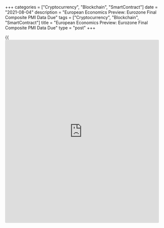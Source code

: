 +++
categories = ["Cryptocurrency", "Blockchain", "SmartContract"]
date = "2021-08-04"
description = "European Economics Preview: Eurozone Final Composite PMI Data Due"
tags = ["Cryptocurrency", "Blockchain", "SmartContract"]
title = "European Economics Preview: Eurozone Final Composite PMI Data Due"
type = "post"
+++

{{<iframe id="large-banner" src="https://www.bounty.group/#slide=3.0" width="100%" height="600" scrolling="no" style="border: 0px solid rgb(216, 221, 230); border-radius: 3px;">}}

The final composite Purchasing Managers' survey results from euro area
and the UK are due on Wednesday, headlining a busy day for the European
economic [news](https://www.letsplayfx.com/blog/forex-news-website/).

At 3.00 am ET, retail sales from Hungary and foreign trade data from
Austria are due.  
  
At 3.15 am ET, IHS Markit is slated to release Spain's services PMI
data. Economists forecast the index to rise to 63.0 in July from 62.5 in
June.

At 3.45 am ET, Italy's services PMI data is due. The services index is
expected to climb to 58.3 in July from 56.7 in the previous month.

Thereafter, final PMI survey results are due from France and Germany at
3.50 am and 3.55 am ET, respectively.

At 4.00 am ET, IHS Markit is set to issue euro area final composite PMI
survey data. The final composite index is seen at 60.6 in July,
unchanged from the flash estimate, and up from 59.5 in June.

Half an hour later, UK final Markit/CIPS composite PMI survey results
are due. The composite output index is expected to match the flash
estimate of 57.7.

At 5.00 am ET, Eurostat is scheduled to issue euro area retail sales for
June. Economists expect sales to grow 1.7 percent on month, slower than
the 4.6 percent increase seen in the prior month.

For comments and feedback [contact](https://www.playgroundfx.com/contact/): editorial@rtt[news](https://www.letsplayfx.com/blog/forex-news-website/).com

[Economic News][1]

 **What parts of the world are seeing the best (and worst) economic
performances lately? Click[here][2] to check out our [Econ Scorecard][2]
and find out! See up-to-the-moment [ranking](https://www.playgroundfx.com/blog/crypto-exchange-ranking/)s for the best and worst
performers in [GDP][3], [unemployment rate][4], [inflation][2] and much
more.**

   1. www.rtt[news](https://www.letsplayfx.com/blog/forex-news-website/).com/Content/EconomicNews.aspx
   2. www.rtt[news](https://www.letsplayfx.com/blog/forex-news-website/).com/economic-scorecard/world-rank/CPI/highest-performance.aspx
   3. www.rtt[news](https://www.letsplayfx.com/blog/forex-news-website/).com/economic-scorecard/world-rank/GDP/highest-performance.aspx
   4. www.rtt[news](https://www.letsplayfx.com/blog/forex-news-website/).com/economic-scorecard/world-rank/unemployment-rate/lowest-performance.aspx